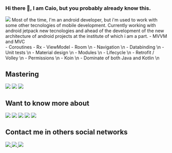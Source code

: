 ### Hi there 👋, I am Caio, but you probably already know this.
<img src="https://img.shields.io/badge/Android-3DDC84?style=for-the-badge&logo=android&logoColor=white" link/> 
Most of the time, I'm an android developer, but i'm used to work with some other tecnologies of mobile development.
Currently working with android jetpack new tecnologies and ahead of the development of the new architecture of android projects at the institute of which i am a part.
  - MVVM and MVC <br>
  - Coroutines
  - Rx
  - ViewModel
  - Room \n
  - Navigation \n 
  - Databinding \n
  - Unit tests \n
  - Material design \n
  - Modules \n
  - Lifecycle \n
  - Retrofit / Volley \n
  - Permissions \n
  - Koin \n
  - Dominate of both Java and Kotlin \n


## Mastering
<img src="https://img.shields.io/badge/Java-ED8B00?style=for-the-badge&logo=java&logoColor=white" /> 
<img src="https://img.shields.io/badge/Kotlin-0095D5?&style=for-the-badge&logo=kotlin&logoColor=white" /> 
<img src="https://img.shields.io/badge/Swift-FA7343?style=for-the-badge&logo=swift&logoColor=white" /> 

## Want to know more about
<img src="https://img.shields.io/badge/TypeScript-007ACC?style=for-the-badge&logo=typescript&logoColor=white" /> 
<img src="https://img.shields.io/badge/Go-00ADD8?style=for-the-badge&logo=go&logoColor=white" /> 
<img src="https://img.shields.io/badge/React_Native-20232A?style=for-the-badge&logo=react&logoColor=61DAFB" /> 
<img src="https://img.shields.io/badge/Go-00ADD8?style=for-the-badge&logo=go&logoColor=white" /> 
<img src="https://img.shields.io/badge/Node.js-43853D?style=for-the-badge&logo=node.js&logoColor=white" /> 

## Contact me in others social networks

<a href="csalestelles@gmail.com"> 
<img src="https://img.shields.io/badge/Gmail-D14836?style=for-the-badge&logo=gmail&logoColor=white" />
</a> 
<a href="https://linkedin.com/in/caioatelles"> 
<img src="https://img.shields.io/badge/LinkedIn-0077B5?style=for-the-badge&logo=linkedin&logoColor=white" />
</a> 
<a href="https://linkedin.com/in/caioatelles">
<img src="https://img.shields.io/badge/Bitbucket-330F63?style=for-the-badge&logo=bitbucket&logoColor=white" />
</a> 

<!--
**castelles/castelles** is a ✨ _special_ ✨ repository because its `README.md` (this file) appears on your GitHub profile.

Here are some ideas to get you started:

- 🔭 I’m currently working on ...
- 🌱 I’m currently learning ...
- 👯 I’m looking to collaborate on ...
- 🤔 I’m looking for help with ...
- 💬 Ask me about ...
- 📫 How to reach me: ...
- 😄 Pronouns: ...
- ⚡ Fun fact: ...
-->
